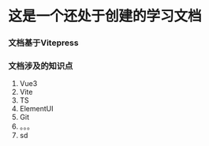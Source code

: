 # 这是一个还处于创建的学习文档
### 文档基于Vitepress
### 文档涉及的知识点
1. Vue3
2. Vite
3. TS
4. ElementUI
5. Git
6. 。。。
7. sd
